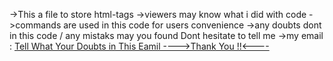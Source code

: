 ->This a file to store html-tags
->viewers may know what i did with code
->commands are used in this code for users convenience 
->any doubts dont in this code / any mistaks may you found Dont hesitate to tell me
->my email : <a href="akashakilan1@gmail.com"> Tell What Your Doubts in This Eamil
---->Thank You !!<----

